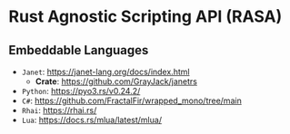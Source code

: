 # Rust Agnostic Scripting API (RASA)
## Embeddable Languages

- `Janet`:  https://janet-lang.org/docs/index.html
    - **Crate**: https://github.com/GrayJack/janetrs
- `Python`: https://pyo3.rs/v0.24.2/
- `C#`:     https://github.com/FractalFir/wrapped_mono/tree/main
- `Rhai`:   https://rhai.rs/
- `Lua`:    https://docs.rs/mlua/latest/mlua/
